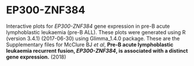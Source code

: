 # EP300-ZNF384
Interactive plots for *EP300-ZNF384* gene expression in pre-B acute lymphoblastic leukaemia (pre-B ALL). 
These plots were generated using R (version 3.4.1) (2017-06-30) using Glimma_1.4.0 package.
These are the Supplementary files for McClure BJ *et al*, **Pre-B acute lymphoblastic leukaemia recurrent fusion, *EP300-ZNF384*, is associated with a distinct gene expression.** (2018)

